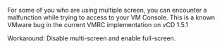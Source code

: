 For some of you who are using multiple screen, you can encounter a malfunction while trying to access to your VM Console.
This is a known VMware bug in the current VMRC implementation on vCD 1.5.1

Workaround: Disable multi-screen and enable full-screen.
